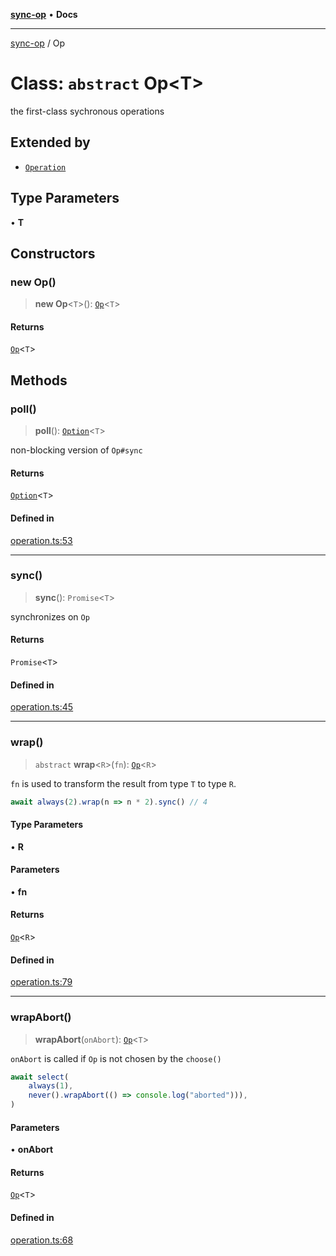 [**sync-op**](../README.md) • **Docs**

***

[sync-op](../README.md) / Op

# Class: `abstract` Op\<T\>

the first-class sychronous operations

## Extended by

- [`Operation`](Operation.md)

## Type Parameters

• **T**

## Constructors

### new Op()

> **new Op**\<`T`\>(): [`Op`](Op.md)\<`T`\>

#### Returns

[`Op`](Op.md)\<`T`\>

## Methods

### poll()

> **poll**(): [`Option`](../type-aliases/Option.md)\<`T`\>

non-blocking version of `Op#sync`

#### Returns

[`Option`](../type-aliases/Option.md)\<`T`\>

#### Defined in

[operation.ts:53](https://github.com/dhcmrlchtdj/sync-op/blob/133adb7618f2d99175e28d5c119b7eff7ad21410/src/operation.ts#L53)

***

### sync()

> **sync**(): `Promise`\<`T`\>

synchronizes on `Op`

#### Returns

`Promise`\<`T`\>

#### Defined in

[operation.ts:45](https://github.com/dhcmrlchtdj/sync-op/blob/133adb7618f2d99175e28d5c119b7eff7ad21410/src/operation.ts#L45)

***

### wrap()

> `abstract` **wrap**\<`R`\>(`fn`): [`Op`](Op.md)\<`R`\>

`fn` is used to transform the result from type `T` to type `R`.

```typescript
await always(2).wrap(n => n * 2).sync() // 4
```

#### Type Parameters

• **R**

#### Parameters

• **fn**

#### Returns

[`Op`](Op.md)\<`R`\>

#### Defined in

[operation.ts:79](https://github.com/dhcmrlchtdj/sync-op/blob/133adb7618f2d99175e28d5c119b7eff7ad21410/src/operation.ts#L79)

***

### wrapAbort()

> **wrapAbort**(`onAbort`): [`Op`](Op.md)\<`T`\>

`onAbort` is called if `Op` is not chosen by the `choose()`

```typescript
await select(
	always(1),
	never().wrapAbort(() => console.log("aborted"))),
)
```

#### Parameters

• **onAbort**

#### Returns

[`Op`](Op.md)\<`T`\>

#### Defined in

[operation.ts:68](https://github.com/dhcmrlchtdj/sync-op/blob/133adb7618f2d99175e28d5c119b7eff7ad21410/src/operation.ts#L68)
